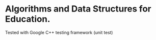 # Algorithms and Data Structures for Education.
Tested with Google C++ testing framework (unit test)
